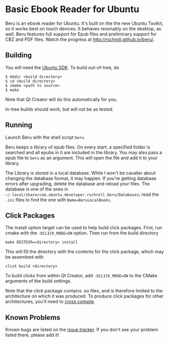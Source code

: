 Basic Ebook Reader for Ubuntu
=============================
Beru is an ebook reader for Ubuntu.  It's built on the the new Ubuntu
Toolkit, so it works best on touch devices.  It behaves resonably on the
desktop, as well. Beru features full support for Epub files and
preliminary support for CBZ and PDF files. Watch the progress at
http://rschroll.github.io/beru/.

Building
--------
You will need the [Ubuntu SDK][1].  To build out-of-tree, do
```
$ mkdir <build directory>
$ cd <build directory>
$ cmake <path to source>
$ make
```
Note that Qt Creator will do this automatically for you.

In-tree builds should work, but will not be as tested.

Running
-------
Launch Beru with the shell script `beru`.

Beru keeps a library of epub files.  On every start, a specified folder
is searched and all epubs in it are included in the library.  You may
also pass a epub file to `beru` as an argument.  This will open the file
and add it to your library.

The Library is stored in a local database.  While I won't be
cavalier about changing the database format, it may happen.  If
you're getting database errors after upgrading, delete the database
and reload your files.  The database is one of the ones in
`~/.local/share/com.ubuntu.developer.rschroll.beru/Databases`;
read the `.ini` files to find the one with `Name=BeruLocalBooks`.

Click Packages
--------------
The install option target can be used to help build click packages.
First, run cmake with the `-DCLICK_MODE=ON` option.  Then run from the
build directory
```
make DESTDIR=<directory> install
```
This will fill the directory with the contents for the click package,
which may be assembed with
```
click build <directory>
```
To build clicks from within Qt Creator, add `-DCLICK_MODE=ON` to the
CMake arguments of the build settings.

Note that the click package contains .so files, and is therefore
limited to the architecture on which it was produced.  To produce
click packages for other architectures, you'll need to [cross
compile][2].

Known Problems
--------------
Known bugs are listed on the [issue tracker][3].  If you don't see
your problem listed there, please add it!

[1]: http://developer.ubuntu.com/start/ubuntu-sdk/installing-the-sdk/ "Ubuntu SDK"
[2]: http://developer.ubuntu.com/apps/sdk/tutorials/building-cross-architecture-click-applications/ "Click tutorial"
[3]: https://github.com/rschroll/beru/issues "Bug tracker"
